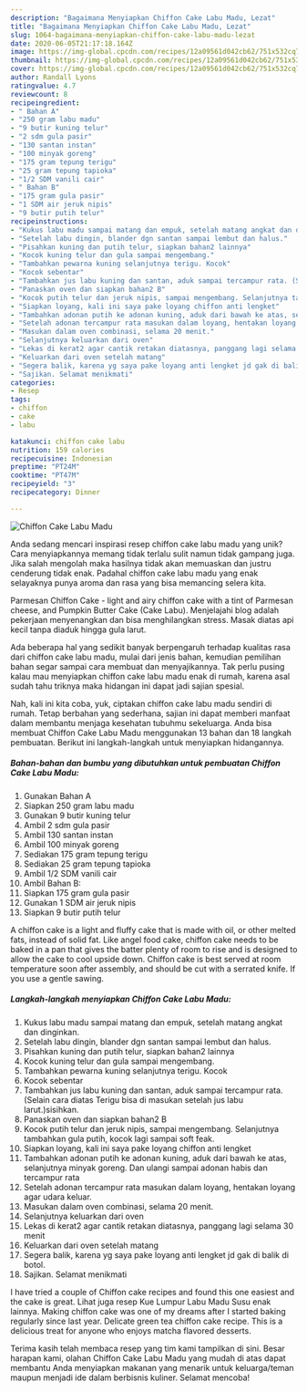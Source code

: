 ```yaml
---
description: "Bagaimana Menyiapkan Chiffon Cake Labu Madu, Lezat"
title: "Bagaimana Menyiapkan Chiffon Cake Labu Madu, Lezat"
slug: 1064-bagaimana-menyiapkan-chiffon-cake-labu-madu-lezat
date: 2020-06-05T21:17:18.164Z
image: https://img-global.cpcdn.com/recipes/12a09561d042cb62/751x532cq70/chiffon-cake-labu-madu-foto-resep-utama.jpg
thumbnail: https://img-global.cpcdn.com/recipes/12a09561d042cb62/751x532cq70/chiffon-cake-labu-madu-foto-resep-utama.jpg
cover: https://img-global.cpcdn.com/recipes/12a09561d042cb62/751x532cq70/chiffon-cake-labu-madu-foto-resep-utama.jpg
author: Randall Lyons
ratingvalue: 4.7
reviewcount: 8
recipeingredient:
- " Bahan A"
- "250 gram labu madu"
- "9 butir kuning telur"
- "2 sdm gula pasir"
- "130 santan instan"
- "100 minyak goreng"
- "175 gram tepung terigu"
- "25 gram tepung tapioka"
- "1/2 SDM vanili cair"
- " Bahan B"
- "175 gram gula pasir"
- "1 SDM air jeruk nipis"
- "9 butir putih telur"
recipeinstructions:
- "Kukus labu madu sampai matang dan empuk, setelah matang angkat dan dinginkan."
- "Setelah labu dingin, blander dgn santan sampai lembut dan halus."
- "Pisahkan kuning dan putih telur, siapkan bahan2 lainnya"
- "Kocok kuning telur dan gula sampai mengembang."
- "Tambahkan pewarna kuning selanjutnya terigu. Kocok"
- "Kocok sebentar"
- "Tambahkan jus labu kuning dan santan, aduk sampai tercampur rata. (Selain cara diatas Terigu bisa di masukan setelah jus labu larut.)sisihkan."
- "Panaskan oven dan siapkan bahan2 B"
- "Kocok putih telur dan jeruk nipis, sampai mengembang. Selanjutnya tambahkan gula putih, kocok lagi sampai soft feak."
- "Siapkan loyang, kali ini saya pake loyang chiffon anti lengket"
- "Tambahkan adonan putih ke adonan kuning, aduk dari bawah ke atas, selanjutnya minyak goreng. Dan ulangi sampai adonan habis dan tercampur rata"
- "Setelah adonan tercampur rata masukan dalam loyang, hentakan loyang agar udara keluar."
- "Masukan dalam oven combinasi, selama 20 menit."
- "Selanjutnya keluarkan dari oven"
- "Lekas di kerat2 agar cantik retakan diatasnya, panggang lagi selama 30 menit"
- "Keluarkan dari oven setelah matang"
- "Segera balik, karena yg saya pake loyang anti lengket jd gak di balik di botol."
- "Sajikan. Selamat menikmati"
categories:
- Resep
tags:
- chiffon
- cake
- labu

katakunci: chiffon cake labu 
nutrition: 159 calories
recipecuisine: Indonesian
preptime: "PT24M"
cooktime: "PT47M"
recipeyield: "3"
recipecategory: Dinner

---
```



![Chiffon Cake Labu Madu](https://img-global.cpcdn.com/recipes/12a09561d042cb62/751x532cq70/chiffon-cake-labu-madu-foto-resep-utama.jpg)

Anda sedang mencari inspirasi resep chiffon cake labu madu yang unik? Cara menyiapkannya memang tidak terlalu sulit namun tidak gampang juga. Jika salah mengolah maka hasilnya tidak akan memuaskan dan justru cenderung tidak enak. Padahal chiffon cake labu madu yang enak selayaknya punya aroma dan rasa yang bisa memancing selera kita.

Parmesan Chiffon Cake - light and airy chiffon cake with a tint of Parmesan cheese, and Pumpkin Butter Cake (Cake Labu). Menjelajahi blog adalah pekerjaan menyenangkan dan bisa menghilangkan stress. Masak diatas api kecil tanpa diaduk hingga gula larut.

Ada beberapa hal yang sedikit banyak berpengaruh terhadap kualitas rasa dari chiffon cake labu madu, mulai dari jenis bahan, kemudian pemilihan bahan segar sampai cara membuat dan menyajikannya. Tak perlu pusing kalau mau menyiapkan chiffon cake labu madu enak di rumah, karena asal sudah tahu triknya maka hidangan ini dapat jadi sajian spesial.


Nah, kali ini kita coba, yuk, ciptakan chiffon cake labu madu sendiri di rumah. Tetap berbahan yang sederhana, sajian ini dapat memberi manfaat dalam membantu menjaga kesehatan tubuhmu sekeluarga. Anda bisa membuat Chiffon Cake Labu Madu menggunakan 13 bahan dan 18 langkah pembuatan. Berikut ini langkah-langkah untuk menyiapkan hidangannya.

<!--inarticleads1-->

##### Bahan-bahan dan bumbu yang dibutuhkan untuk pembuatan Chiffon Cake Labu Madu:

1. Gunakan  Bahan A
1. Siapkan 250 gram labu madu
1. Gunakan 9 butir kuning telur
1. Ambil 2 sdm gula pasir
1. Ambil 130 santan instan
1. Ambil 100 minyak goreng
1. Sediakan 175 gram tepung terigu
1. Sediakan 25 gram tepung tapioka
1. Ambil 1/2 SDM vanili cair
1. Ambil  Bahan B:
1. Siapkan 175 gram gula pasir
1. Gunakan 1 SDM air jeruk nipis
1. Siapkan 9 butir putih telur


A chiffon cake is a light and fluffy cake that is made with oil, or other melted fats, instead of solid fat. Like angel food cake, chiffon cake needs to be baked in a pan that gives the batter plenty of room to rise and is designed to allow the cake to cool upside down. Chiffon cake is best served at room temperature soon after assembly, and should be cut with a serrated knife. If you use a gentle sawing. 

<!--inarticleads2-->

##### Langkah-langkah menyiapkan Chiffon Cake Labu Madu:

1. Kukus labu madu sampai matang dan empuk, setelah matang angkat dan dinginkan.
1. Setelah labu dingin, blander dgn santan sampai lembut dan halus.
1. Pisahkan kuning dan putih telur, siapkan bahan2 lainnya
1. Kocok kuning telur dan gula sampai mengembang.
1. Tambahkan pewarna kuning selanjutnya terigu. Kocok
1. Kocok sebentar
1. Tambahkan jus labu kuning dan santan, aduk sampai tercampur rata. (Selain cara diatas Terigu bisa di masukan setelah jus labu larut.)sisihkan.
1. Panaskan oven dan siapkan bahan2 B
1. Kocok putih telur dan jeruk nipis, sampai mengembang. Selanjutnya tambahkan gula putih, kocok lagi sampai soft feak.
1. Siapkan loyang, kali ini saya pake loyang chiffon anti lengket
1. Tambahkan adonan putih ke adonan kuning, aduk dari bawah ke atas, selanjutnya minyak goreng. Dan ulangi sampai adonan habis dan tercampur rata
1. Setelah adonan tercampur rata masukan dalam loyang, hentakan loyang agar udara keluar.
1. Masukan dalam oven combinasi, selama 20 menit.
1. Selanjutnya keluarkan dari oven
1. Lekas di kerat2 agar cantik retakan diatasnya, panggang lagi selama 30 menit
1. Keluarkan dari oven setelah matang
1. Segera balik, karena yg saya pake loyang anti lengket jd gak di balik di botol.
1. Sajikan. Selamat menikmati


I have tried a couple of Chiffon cake recipes and found this one easiest and the cake is great. Lihat juga resep Kue Lumpur Labu Madu Susu enak lainnya. Making chiffon cake was one of my dreams after I started baking regularly since last year. Delicate green tea chiffon cake recipe. This is a delicious treat for anyone who enjoys matcha flavored desserts. 

Terima kasih telah membaca resep yang tim kami tampilkan di sini. Besar harapan kami, olahan Chiffon Cake Labu Madu yang mudah di atas dapat membantu Anda menyiapkan makanan yang menarik untuk keluarga/teman maupun menjadi ide dalam berbisnis kuliner. Selamat mencoba!
